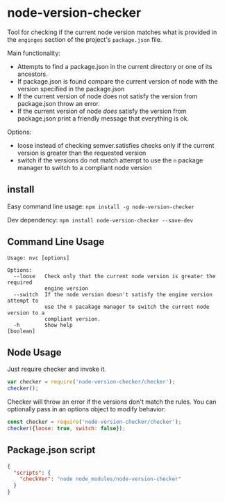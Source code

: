 # node-version-checker

Tool for checking if the current node version matches what is provided in the `enginges` section of the project's `package.json` file.

Main functionality:
* Attempts to find a package.json in the current directory or one of its ancestors.
* If package.json is found compare the current version of node with the version specified in the package.json
* If the current version of node does not satisfy the version from package.json throw an error.
* If the current version of node *does* satisfy the version from package.json print a friendly message that everything is ok.

Options:
* loose instead of checking semver.satisfies checks only if the current version is greater than the requested version
* switch if the versions do not match attempt to use the `n` package manager to switch to a compliant node version

## install

Easy command line usage:
`npm install -g node-version-checker`

Dev dependency:
`npm install node-version-checker --save-dev`

## Command Line Usage
```shell
Usage: nvc [options]

Options:
  --loose   Check only that the current node version is greater the required
            engine version
  --switch  If the node version doesn't satisfy the engine version attempt to
            use the n pacakage manager to switch the current node version to a
            compliant version.
  -h        Show help                                                  [boolean]
```

## Node Usage
Just require checker and invoke it.

```js
var checker = require('node-version-checker/checker');
checker();
```

Checker will throw an error if the versions don't match the rules. You can optionally pass in an options object to modify behavior:

```js
const checker = require('node-version-checker/checker');
checker({loose: true, switch: false});
```

## Package.json script

```json
{
  "scripts": {
    "checkVer": "node node_modules/node-version-checker"
  }
}
```
